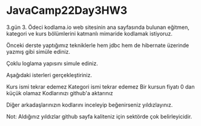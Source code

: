 # JavaCamp22Day3HW3
3.gün 3. Ödeci
kodlama.io web sitesinin ana sayfasında bulunan eğitmen, kategori ve kurs bölümlerini katmanlı mimaride kodlamak istiyoruz.

Önceki derste yaptığımız tekniklerle hem jdbc hem de hibernate üzerinde yazmış gibi simüle ediniz.

Çoklu loglama yapısını simule ediniz.

Aşağıdaki isterleri gerçekleştiriniz.

Kurs ismi tekrar edemez
Kategori ismi tekrar edemez
Bir kursun fiyatı 0 dan küçük olamaz
Kodlarınızı github'a aktarınız

Diğer arkadaşlarınızın kodlarını inceleyip beğenirseniz yıldızlayınız.

Not: Aldığınız yıldızlar github sayfa kaliteniz için sektörde çok belirleyicidir.
